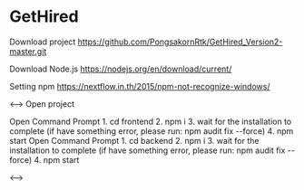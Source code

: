 # GetHired

Download project
https://github.com/PongsakornRtk/GetHired_Version2-master.git

Download Node.js
https://nodejs.org/en/download/current/

Setting npm
https://nextflow.in.th/2015/npm-not-recognize-windows/

<-->
Open project

<Frontend file>
Open Command Prompt
1. cd frontend
2. npm i
3. wait for the installation to complete (if have something error, please run: npm audit fix --force)
4. npm start

<Backend file>
Open Command Prompt
1. cd backend
2. npm i
3. wait for the installation to complete (if have something error, please run: npm audit fix --force)
4. npm start
  
<-->
